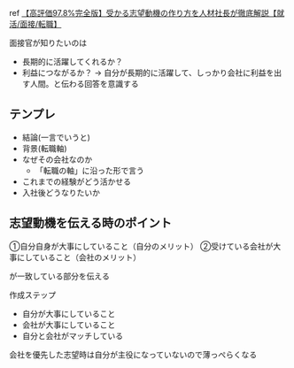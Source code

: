 
ref [ 【高評価97.8%完全版】受かる志望動機の作り方を人材社長が徹底解説【就活/面接/転職】](https://www.youtube.com/watch?v=So3AQti5lbE&t=14s)

面接官が知りたいのは
- 長期的に活躍してくれるか？
- 利益につながるか？
→ 自分が長期的に活躍して、しっかり会社に利益を出す人間。と伝わる回答を意識する

## テンプレ

- 結論(一言でいうと)
- 背景(転職軸)
- なぜその会社なのか
	- 「転職の軸」に沿った形で言う
- これまでの経験がどう活かせる
- 入社後どうなりたいか


## 志望動機を伝える時のポイント

①自分自身が大事にしていること（自分のメリット）
②受けている会社が大事にしていること（会社のメリット）

が一致している部分を伝える

作成ステップ
- 自分が大事にしていること
- 会社が大事にしていること
- 自分と会社がマッチしている

会社を優先した志望時は自分が主役になっていないので薄っぺらくなる